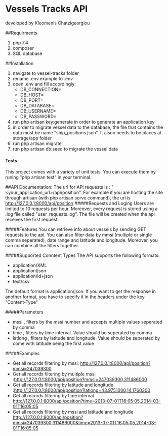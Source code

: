 # Vessels Tracks API

developed by Kleomenis Chatzigeorgiou

##Requirments
1) php 7.4
2) composer
3) SQL database


##Installation
1) navigate to vessel-tracks folder
2) rename .env.example to .env
3) open .env and fill accordingly: 
     - DB_CONNECTION=
     - DB_HOST=
     - DB_PORT=
     - DB_DATABASE=
     - DB_USERNAME=
     - DB_PASSWORD=
4) run php artisan key:generate in order to generate an application key
5) in order to migrate vessel data to the database, the file that contains the data must be name "ship_positions.json". It alson needs to be places at storage/app folder
6) run php artisan migrate 
7) run php artisan db:seed to migrate the vessel data

#### Tests
This project comes with a variety of unit tests. You can execute them by runing "php artisan test" in your terminal.

##API Documentation:
The url for API requests is : "<your_application_url>/api/position". For example if you are hosting the site through artisan (with php artisan serve command), the url is http://127.0.0.1:8000/api/position
#####Requests and Loging
Users are limited to 10 requests per hour. Moreover, every request is stored using a .log file called "user_requests.log". The file will be created when the api receives the first request.

#####Features
You can retrieve info about vessels by sending GET requests to the api. You can also filter data by mmsi (multiple or single comma seperated), date range and latitude and longitude. Moreover, you can combine all the filters together.

#####Supported Conntent Types
The API supports the following formats:
- application/XML
- application/json
- application/ld+json
- text/csv

The default format is application/json. If you want to get  the response in another format, you have to specify it in the headers under the key "Content-Type"

#####Parameters
- mssi , filters by the mssi number and accepts multiple values seperated by comma
- time , filters by time interval. Value should be seperated by comma 
- latlong , filters by latitude and longitude. Value should be seperated by come with latitude being the first value

#####Examples

- Get all records filtering by mssi: http://127.0.0.1:8000/api/position?mmsi=247039300
- Get all records filtering by multiple mssi :http://127.0.0.1:8000/api/position?mmsi=247039300,311486000
- Get all records filtering by latitude and longitude :http://127.0.0.1:8000/api/position?latlong=43.9751000,14.1760300
- Get all records filtering by time interval http://127.0.0.1:8000/api/position?time=2013-07-01T16:05:05,2014-03-01T16:05:05
- Get all records filtering by mssi and latitude and longitude http://127.0.0.1:8000/api/position?mmsi=247039300,311486000&time=2013-07-01T16:05:05,2014-03-01T16:05:05

